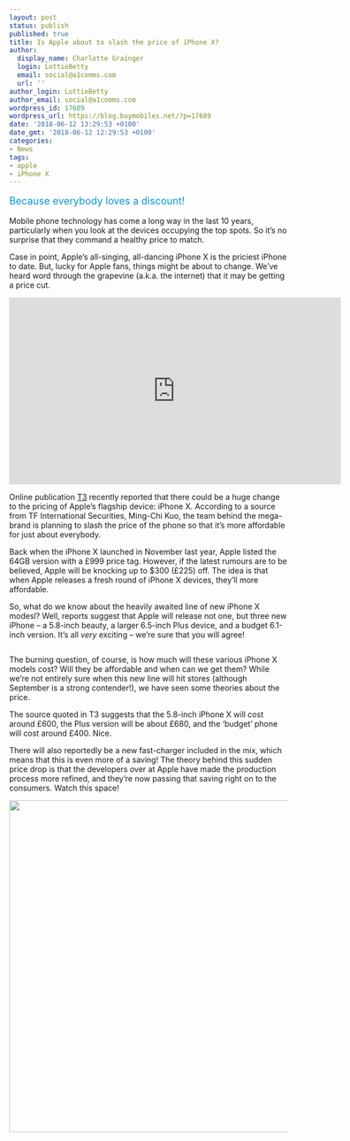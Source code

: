 ```yaml
---
layout: post
status: publish
published: true
title: Is Apple about to slash the price of iPhone X?
author:
  display_name: Charlotte Grainger
  login: LottieBetty
  email: social@a1comms.com
  url: ''
author_login: LottieBetty
author_email: social@a1comms.com
wordpress_id: 17689
wordpress_url: https://blog.buymobiles.net/?p=17689
date: '2018-06-12 13:29:53 +0100'
date_gmt: '2018-06-12 12:29:53 +0100'
categories:
- News
tags:
- apple
- iPhone X
---
```

<p><span class="postStandFirst" style="color: #0896d5; line-height: 26px; font-size: 18px;">Because everybody loves a discount!</span></p>
<p>Mobile phone technology has come a long way in the last 10 years, particularly when you look at the devices occupying the top spots. So it&rsquo;s no surprise that they command a healthy price to match.</p>
<p>Case in point, Apple&rsquo;s all-singing, all-dancing iPhone X is the priciest iPhone to date. But, lucky for Apple fans, things might be about to change. We&rsquo;ve heard word through the grapevine (a.k.a. the internet) that it may be getting a price cut.</p>
<p><iframe src="https://www.youtube.com/embed/BJq4d1-lHq8" width="600" height="338" frameborder="0" allowfullscreen="allowfullscreen"><span data-mce-type="bookmark" style="display: inline-block; width: 0px; overflow: hidden; line-height: 0;" class="mce_SELRES_start">﻿</span></iframe></p>
<p>Online publication <a href="https://www.t3.com/news/apple-to-slash-iphone-x-price-massively" target="_blank" rel="noopener noreferrer">T3</a> recently reported that there could be a huge change to the pricing of Apple&rsquo;s flagship device: iPhone X. According to a source from TF International Securities, Ming-Chi Kuo, the team behind the mega-brand is planning to slash the price of the phone so that it&rsquo;s more affordable for just about everybody.</p>
<p>Back when the iPhone X launched in November last year, Apple listed the 64GB version with a &pound;999 price tag. However, if the latest rumours are to be believed, Apple will be knocking up to $300 (&pound;225) off. The idea is that when Apple releases a fresh round of iPhone X devices, they&rsquo;ll more affordable.</p>
<p>So, what do we know about the heavily awaited line of new iPhone X modesl? Well, reports suggest that Apple will release not one, but three new iPhone &ndash;&nbsp;a 5.8-inch beauty, a larger 6.5-inch Plus device, and a budget 6.1-inch version. It&rsquo;s all <em>very </em>exciting &ndash; we&rsquo;re sure that you will agree!</p>
<p><img class="aligncenter size-full wp-image-17410" src="https://lh3.googleusercontent.com/N98BboHXhoal2FGEVfNNzuODzn8jpQJi9jI0mixwQg9zhVCoeBm8EMDYuq9g2gtn-jgZZyDmQlFGwNATGJ5gbA1n=s0" alt="" /></p>
<p>The burning question, of course, is how much will these various iPhone X models cost? Will they be affordable and when can we get them? While we&rsquo;re not entirely sure when this new line will hit stores (although September is a strong contender!), we have seen some theories about the price.</p>
<p>The source quoted in T3 suggests that the 5.8-inch iPhone X will cost around &pound;600, the Plus version will be about &pound;680, and the &lsquo;budget&rsquo; phone will cost around &pound;400. Nice.</p>
<p>There will also reportedly be a new fast-charger included in the mix, which means that this is even more of a saving! The theory behind this sudden price drop is that the developers over at Apple have made the production process more refined, and they&rsquo;re now passing that saving right on to the consumers. Watch this space!</p>
<p><a href="https://www.buymobiles.net/apple"><img class="aligncenter wp-image-15907 size-full" src="https://lh3.googleusercontent.com/Xe84r31urIHGAORD6Vw6t1xlIG8p2Z__Cd7uH2Mf_1FN91-4th5eQuoF7vAaXYbnNPC5q-Z7dKknru8d2fdgxK0=s0" alt="" width="600" height="600" /></a></p>
